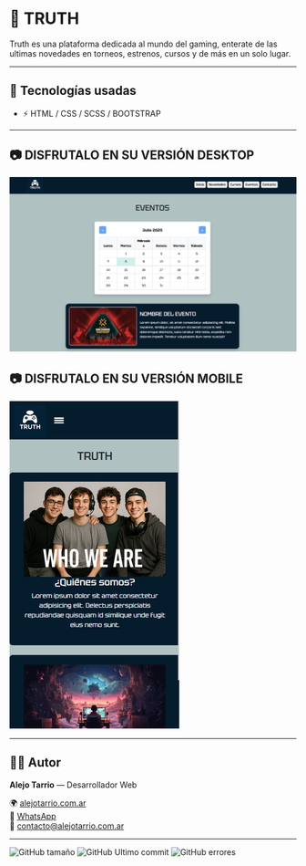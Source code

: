 # 📌 TRUTH

Truth es una plataforma dedicada al mundo del gaming, enterate de las ultimas novedades en torneos, estrenos, cursos y de más en un solo lugar.

---

## 🚀 Tecnologías usadas
- ⚡ HTML / CSS / SCSS / BOOTSTRAP

---

## 📷 DISFRUTALO EN SU VERSIÓN DESKTOP
![Screenshot](./assets/img/desktop.png)

## 📷 DISFRUTALO EN SU VERSIÓN MOBILE
![Screenshot](./assets/img/mobile.png)

---

## 👨‍💻 Autor

**Alejo Tarrio** — Desarrollador Web  

🌍 [alejotarrio.com.ar](https://alejotarrio.com.ar)  
📱 [WhatsApp](https://wa.me/541123230811)  
📧 [contacto@alejotarrio.com.ar](mailto:contacto@alejotarrio.com.ar)  


---

![GitHub tamaño](https://img.shields.io/github/repo-size/AleFaw/truth)
![GitHub Ultimo commit](https://img.shields.io/github/last-commit/AleFaw/truth)
![GitHub errores](https://img.shields.io/github/issues/AleFaw/truth)